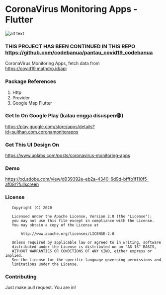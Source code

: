 # CoronaVirus Monitoring Apps - Flutter


![alt text](https://raw.githubusercontent.com/sulthanalihsan/corona_monitoring_apps/master/screenshot/ss.png)

### THIS PROJECT HAS BEEN CONTINUED IN THIS REPO https://github.com/codebanua/pantau_covid19_codebanua
CoronaVirus Monitoring Apps, fetch data from https://covid19.mathdro.id/api

### Package References
1. Http
2. Provider 
3. Google Map Flutter

### Get In On Google Play (kalau engga disuspen😁)
https://play.google.com/store/apps/details?id=sulthan.com.coronamonitorapps

### Get This UI Design On
https://www.uplabs.com/posts/coronavirus-monitoring-apps

### Demo
https://xd.adobe.com/view/d939392e-eb2a-4340-6d9d-bfffb1f110f5-af08/?fullscreen

### License
```
   Copyright (C) 2020

   Licensed under the Apache License, Version 2.0 (the "License");
   you may not use this file except in compliance with the License.
   You may obtain a copy of the License at

       http://www.apache.org/licenses/LICENSE-2.0

   Unless required by applicable law or agreed to in writing, software
   distributed under the License is distributed on an "AS IS" BASIS,
   WITHOUT WARRANTIES OR CONDITIONS OF ANY KIND, either express or implied.
   See the License for the specific language governing permissions and
   limitations under the License.
```

### Contributing
Just make pull request. You are in!
